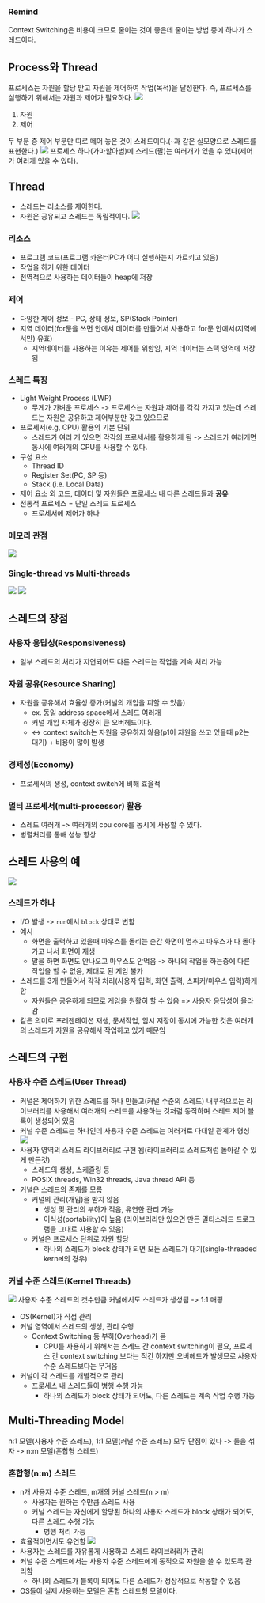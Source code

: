 ### Remind
Context Switching은 비용이 크므로 줄이는 것이 좋은데 줄이는 방법 중에 하나가 스레드이다.

## Process와 Thread
프로세스는 자원을 할당 받고 자원을 제어하여 작업(목적)을 달성한다. 즉, 프로세스를 실행하기 위해서는 자원과 제어가 필요하다.
![](https://images.velog.io/images/langssi/post/1f376bb8-2174-4188-8491-5e6c0df3a4b8/image.png)
1. 자원 
2. 제어

두 부분 중 제어 부분만 따로 떼어 놓은 것이 스레드이다.(`~`과 같은 실모양으로 스레드를 표현한다.)
![](https://images.velog.io/images/langssi/post/fc26e8fc-0468-4d22-8900-ae7b1757a98e/image.png)
프로세스 하나(가마할아범)에 스레드(팔)는 여러개가 있을 수 있다(제어가 여러개 있을 수 있다).

## Thread
- 스레드는 리소스를 제어한다.
- 자원은 공유되고 스레드는 독립적이다.
![](https://images.velog.io/images/langssi/post/e78e257e-d35a-40f8-a1ad-cee82fdfc6c5/image.png)

### 리소스
- 프로그램 코드(프로그램 카운터PC가 어디 실행하는지 가르키고 있음)
- 작업을 하기 위한 데이터
- 전역적으로 사용하는 데이터들이 heap에 저장
### 제어
- 다양한 제어 정보 - PC, 상태 정보, SP(Stack Pointer)
- 지역 데이터(for문을 쓰면 안에서 데이터를 만들어서 사용하고 for문 안에서(지역에서만) 유효) 
  - 지역데이터를 사용하는 이유는 제어를 위함임, 지역 데이터는 스택 영역에 저장됨

### 스레드 특징
- Light Weight Process (LWP)
  - 무게가 가벼운 프로세스 -> 프로세스는 자원과 제어를 각각 가지고 있는데 스레드는 자원은 공유하고 제어부분만 갖고 있으므로
- 프로세서(e.g, CPU) 활용의 기본 단위
  - 스레드가 여러 개 있으면 각각의 프로세서를 활용하게 됨 -> 스레드가 여러개면 동시에 여러개의 CPU를 사용할 수 있다.
- 구성 요소
  - Thread ID
  - Register Set(PC, SP 등)
  - Stack (i.e. Local  Data)
- 제어 요소 외 코드, 데이터 및 자원들은 프로세스 내 다른 스레드들과 **공유**
- 전통적 프로세스 = 단일 스레드 프로세스
  - 프로세서에 제어가 하나

### 메모리 관점
![](https://images.velog.io/images/langssi/post/43430be4-9afa-4df6-9f6c-0f81d80bf45c/image.png)

### Single-thread vs Multi-threads
![](https://images.velog.io/images/langssi/post/2619b836-c4b3-4937-b58c-592a48f38546/image.png)
![](https://images.velog.io/images/langssi/post/53ec249b-283b-476e-a343-f8e7874dc2e6/image.png)

## 스레드의 장점
### 사용자 응답성(Responsiveness)
- 일부 스레드의 처리가 지연되어도 다른 스레드는 작업을 계속 처리 가능
### 자원 공유(Resource Sharing)
- 자원을 공유해서 효율성 증가(커널의 개입을 피할 수 있음)
  - ex. 동일 address space에서 스레드 여러개
  - 커널 개입 자체가 굉장히 큰 오버헤드이다.
  - <-> context switch는 자원을 공유하지 않음(p1이 자원을 쓰고 있을때 p2는 대기) + 비용이 많이 발생
### 경제성(Economy)
- 프로세서의 생성, context switch에 비해 효율적
### 멀티 프로세서(multi-processor) 활용
- 스레드 여러개 -> 여러개의 cpu core를 동시에 사용할 수 있다.
- 병렬처리를 통해 성능 향상

## 스레드 사용의 예
![](https://images.velog.io/images/langssi/post/b58aca95-866a-4560-9906-a07a88ee9ead/image.png)
### 스레드가 하나

- I/O 발생 -> `run`에서 `block` 상태로 변함
- 예시
  - 화면을 출력하고 있을때 마우스를 돌리는 순간 화면이 멈추고 마우스가 다 돌아가고 나서 화면이 재생
  - 말을 하면 화면도 안나오고 마우스도 안먹음
  -> 하나의 작업을 하는중에 다른 작업을 할 수 없음, 제대로 된 게임 불가
- 스레드를 3개 만들어서 각각 처리(사용자 입력, 화면 출력, 스피커/마우스 입력)하게 함
  - 자원들은 공유하게 되므로 게임을 원활히 할 수 있음 => 사용자 응답성이 올라감
- 같은 의미로 프레젠테이션 재생, 문서작업, 임시 저장이 동시에 가능한 것은 여러개의 스레드가 자원을 공유해서 작업하고 있기 때문임

## 스레드의 구현
### 사용자 수준 스레드(User Thread)
- 커널은 제어하기 위한 스레드를 하나 만들고(커널 수준의 스레드) 내부적으로는 라이브러리를 사용해서 여러개의 스레드를 사용하는 것처럼 동작하며 스레드 제어 블록이 생성되어 있음 
- 커널 수준 스레드는 하나인데 사용자 수준 스레드는 여러개로 다대일 관계가 형성
![](https://images.velog.io/images/langssi/post/de3eff01-d315-4aa4-b4b8-3f67f5e5f172/image.png)
- 사용자 영역의 스레드 라이브러리로 구현 됨(라이브러리로 스레드처럼 돌아갈 수 있게 만든것)
  - 스레드의 생성, 스케줄링 등
  - POSIX threads, Win32 threads, Java thread API 등
- 커널은 스레드의 존재를 모름
  - 커널의 관리(개입)을 받지 않음
    - 생성 및 관리의 부하가 적음, 유연한 관리 가능
    - 이식성(portability)이 높음 (라이브러리만 있으면 만든 멀티스레드 프로그램을 그대로 사용할 수 있음)
  - 커널은 프로세스 단위로 자원 할당
    - 하나의 스레드가 block 상태가 되면 모든 스레드가 대기(single-threaded kernel의 경우)
### 커널 수준 스레드(Kernel Threads)
![](https://images.velog.io/images/langssi/post/62bbf4d2-d00e-46f5-b0b1-3b3a467fd345/image.png)
사용자 수준 스레드의 갯수만큼 커널에서도 스레드가 생성됨 -> 1:1 매핑
- OS(Kernel)가 직접 관리
- 커널 영역에서 스레드의 생성, 관리 수행
  - Context Switching 등 부하(Overhead)가 큼
    - CPU를 사용하기 위해서는 스레드 간 context switching이 필요, 프로세스 간 context switching 보다는 적긴 하지만 오버헤드가 발생므로 사용자 수준 스레드보다는 무거움
- 커널이 각 스레드를 개별적으로 관리
  - 프로세스 내 스레드들이 병행 수행 가능
    - 하나의 스레드가 block 상태가 되어도, 다른 스레드는 계속 작업 수행 가능
      
## Multi-Threading Model
n:1 모델(사용자 수준 스레드), 1:1 모델(커널 수준 스레드) 모두 단점이 있다 -> 둘을 섞자 -> n:m 모델(혼합형 스레드)
### 혼합형(n:m) 스레드
- n개 사용자 수준 스레드, m개의 커널 스레드(n > m)
  - 사용자는 원하는 수만큼 스레드 사용
  - 커널 스레드는 자신에게 할당된 하나의 사용자 스레드가 block 상태가 되어도, 다른 스레드 수행 가능
    - 병행 처리 가능
- 효율적이면서도 유연함
![](https://images.velog.io/images/langssi/post/7cc086d4-49ba-4a4f-b5a5-4619c4508d73/image.png)
- 사용자는 스레드를 자유롭게 사용하고 스레드 라이브러리가 관리
- 커널 수준 스레드에서는 사용자 수준 스레드에게 동적으로 자원을 쓸 수 있도록 관리함
  - 하나의 스레드가 블록이 되어도 다른 스레드가 정상적으로 작동할 수 있음
- OS들이 실제 사용하는 모델은 혼합 스레드형 모델이다.